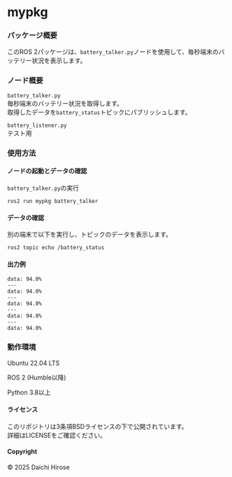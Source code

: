 # mypkg
### パッケージ概要
このROS 2パッケージは、`battery_talker.py`ノードを使用して、毎秒端末のバッテリー状況を表示します。
### ノード概要
`battery_talker.py`<br>毎秒端末のバッテリー状況を取得します。<br>取得したデータを`battery_status`トピックにパブリッシュします。

`battery_listener.py`<br>テスト用
### 使用方法
#### ノードの起動とデータの確認
`battery_talker.py`の実行
```
ros2 run mypkg battery_talker
```
#### データの確認
別の端末で以下を実行し、トピックのデータを表示します。
```
ros2 topic echo /battery_status
```
#### 出力例
```
data: 94.0%
---
data: 94.0%
---
data: 94.0%
---
data: 94.0%
---
data: 94.0%
```
### 動作環境
Ubuntu 22.04 LTS

ROS 2 (Humble以降)

Python 3.8以上
#### ライセンス
このリポジトリは3条項BSDライセンスの下で公開されています。<br>詳細はLICENSEをご確認ください。
#### Copyright
© 2025 Daichi Hirose
